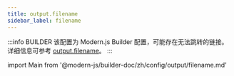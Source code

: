 ```yaml
---
title: output.filename
sidebar_label: filename
---
```


:::info BUILDER
该配置为 Modern.js Builder 配置，可能存在无法跳转的链接。详细信息可参考 [output.filename](https://modernjs.dev/builder/zh/api/config-output.html#output-filename)。
:::

import Main from '@modern-js/builder-doc/zh/config/output/filename.md'

<Main />
